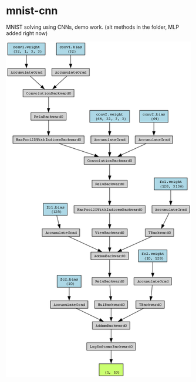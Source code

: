 # mnist-cnn
MNIST solving using CNNs, demo work. (alt methods in the folder, MLP added right now)

![CNN map](basic/cnn_architecture.png)
